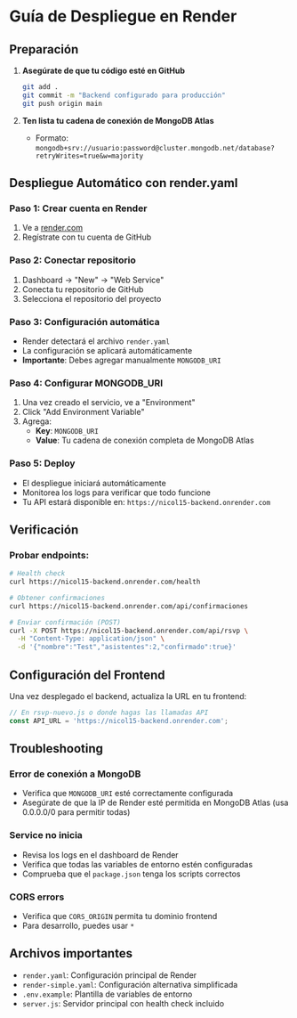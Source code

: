 # Guía de Despliegue en Render

## Preparación

1. **Asegúrate de que tu código esté en GitHub**
   ```bash
   git add .
   git commit -m "Backend configurado para producción"
   git push origin main
   ```

2. **Ten lista tu cadena de conexión de MongoDB Atlas**
   - Formato: `mongodb+srv://usuario:password@cluster.mongodb.net/database?retryWrites=true&w=majority`

## Despliegue Automático con render.yaml

### Paso 1: Crear cuenta en Render
1. Ve a [render.com](https://render.com)
2. Regístrate con tu cuenta de GitHub

### Paso 2: Conectar repositorio
1. Dashboard → "New" → "Web Service"
2. Conecta tu repositorio de GitHub
3. Selecciona el repositorio del proyecto

### Paso 3: Configuración automática
- Render detectará el archivo `render.yaml`
- La configuración se aplicará automáticamente
- **Importante**: Debes agregar manualmente `MONGODB_URI`

### Paso 4: Configurar MONGODB_URI
1. Una vez creado el servicio, ve a "Environment"
2. Click "Add Environment Variable"
3. Agrega:
   - **Key**: `MONGODB_URI`
   - **Value**: Tu cadena de conexión completa de MongoDB Atlas

### Paso 5: Deploy
- El despliegue iniciará automáticamente
- Monitorea los logs para verificar que todo funcione
- Tu API estará disponible en: `https://nicol15-backend.onrender.com`

## Verificación

### Probar endpoints:
```bash
# Health check
curl https://nicol15-backend.onrender.com/health

# Obtener confirmaciones
curl https://nicol15-backend.onrender.com/api/confirmaciones

# Enviar confirmación (POST)
curl -X POST https://nicol15-backend.onrender.com/api/rsvp \
  -H "Content-Type: application/json" \
  -d '{"nombre":"Test","asistentes":2,"confirmado":true}'
```

## Configuración del Frontend

Una vez desplegado el backend, actualiza la URL en tu frontend:

```javascript
// En rsvp-nuevo.js o donde hagas las llamadas API
const API_URL = 'https://nicol15-backend.onrender.com';
```

## Troubleshooting

### Error de conexión a MongoDB
- Verifica que `MONGODB_URI` esté correctamente configurada
- Asegúrate de que la IP de Render esté permitida en MongoDB Atlas (usa 0.0.0.0/0 para permitir todas)

### Service no inicia
- Revisa los logs en el dashboard de Render
- Verifica que todas las variables de entorno estén configuradas
- Comprueba que el `package.json` tenga los scripts correctos

### CORS errors
- Verifica que `CORS_ORIGIN` permita tu dominio frontend
- Para desarrollo, puedes usar `*`

## Archivos importantes

- `render.yaml`: Configuración principal de Render
- `render-simple.yaml`: Configuración alternativa simplificada
- `.env.example`: Plantilla de variables de entorno
- `server.js`: Servidor principal con health check incluido
